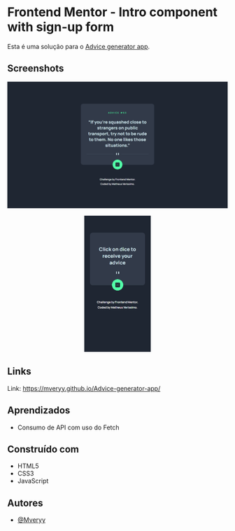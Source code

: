 # Frontend Mentor - Intro component with sign-up form

Esta é uma solução para o [Advice generator app](https://www.frontendmentor.io/challenges/advice-generator-app-QdUG-13db/hub/advice-generator-app-zKUNcIj2sq).

## Screenshots

![App Screenshot Desktop](screenshots/desktop.png)

<p align="center">
<img width="30%" src="screenshots/mobile.png">
</p>

## Links

Link: https://mveryy.github.io/Advice-generator-app/

## Aprendizados

-   Consumo de API com uso do Fetch

## Construído com

-   HTML5
-   CSS3
-   JavaScript

## Autores

-   [@Mveryy](https://github.com/Mveryy)
